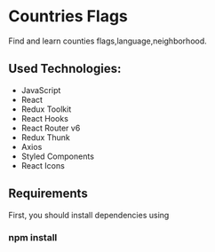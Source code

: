 # Countries Flags

Find and learn counties flags,language,neighborhood.

## Used Technologies:

- JavaScript
- React
- Redux Toolkit
- React Hooks
- React Router v6
- Redux Thunk
- Axios
- Styled Components
- React Icons

## Requirements

First, you should install dependencies using 
### npm install


